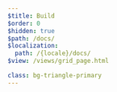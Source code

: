 ```yaml
---
$title: Build
$order: 0
$hidden: true
$path: /docs/
$localization:
  path: /{locale}/docs/
$view: /views/grid_page.html

class: bg-triangle-primary
---
```

